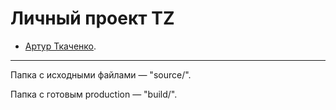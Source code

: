 # Личный проект TZ

* [Артур Ткаченко](https://vk.com/nejnyivozrast).

---

Папка с исходными файлами — "source/".

Папка с готовым production — "build/".
